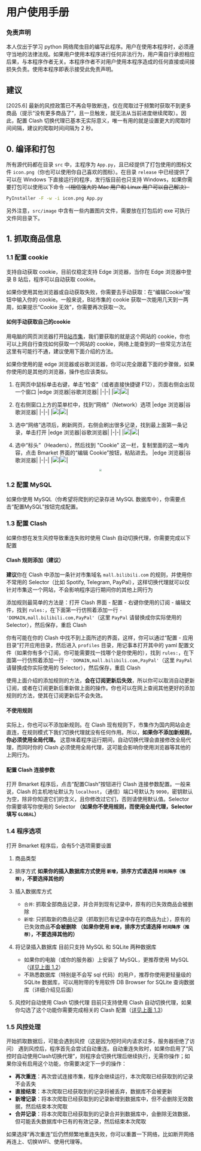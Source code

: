 # 用户使用手册

### 免责声明
本人仅出于学习 python 网络爬虫目的编写此程序。用户在使用本程序时，必须遵守当地的法律法规。如果用户使用本程序进行任何非法行为，用户需自行承担相应后果，与本程序作者无关。本程序作者不对用户使用本程序造成的任何直接或间接损失负责。使用本程序即表示接受此免责声明。

## 建议
[2025.6] 最新的风控政策已不再会导致断连，仅在爬取过于频繁时获取不到更多商品（提示“没有更多商品了”，且一旦触发，就无法从当前进度继续爬取）。因此，配置 Clash 切换代理已基本无实际意义，唯一有用的就是设置更大的爬取时间间隔，建议的爬取时间间隔为 2 秒。

## 0. 编译和打包
所有源代码都在目录 `src` 中，主程序为 `App.py`，且已经提供了打包使用的图标文件 `icon.png`（你也可以使用你自己喜欢的图标）。在目录 `release` 中已经提供了可以在 Windows 下直接运行的程序，发行版目前也只支持 Windows，如果你需要打包可以使用以下命令 ~~（相信强大的 Mac 用户和 Linux 用户可以自己解决）~~
```sh
PyInstaller -F -w -i icon.png App.py
```

另外注意，`src/image` 中含有一些内置图片文件，需要放在打包后的 exe 可执行文件同目录下。

## 1. 抓取商品信息

### 1.1 配置 cookie
支持自动获取 cookie，目前仅稳定支持 Edge 浏览器，当你在 Edge 浏览器中登录 B 站后，程序可以自动获取 cookie。

如果你使用其他浏览器或自动获取失败，你需要去手动获取：在“编辑Cookie”按钮中输入你的 cookie。一般来说，B站市集的 cookie 获取一次能用几天到一两周，如果提示“Cookie 无效”，你需要再次获取一次。

#### 如何手动获取自己的cookie
用电脑的网页浏览器打开[B站市集](https://mall.bilibili.com/neul-next/index.html?page=magic-market_index)，我们要获取的就是这个网站的 cookie，你也可以上网自行查找如何获取一个网站的 cookie，网络上能查到的一些常见方法在这里有可能行不通，建议使用下面介绍的方法。

如果你使用的是 edge 浏览器或谷歌浏览器，你可以完全跟着下面的步骤做，如果你使用的是其他的浏览器，操作也应该类似。
1. 在网页中鼠标单击右键，单击“检查”（或者直接快捷键 F12），页面右侧会出现一个窗口
    |edge 浏览器|谷歌浏览器|
    |-|-|
    |![](img/edge_1.jpg)|![](img/chrome_1.jpg)|

2. 在右侧窗口上方的菜单栏中，找到“网络”（Network）选项
    |edge 浏览器|谷歌浏览器|
    |-|-|
    |![](img/edge_2.jpg)|![](img/chrome_2.jpg)|

3. 选中“网络”选项后，刷新网页，右侧会刷出很多记录，找到最上面第一条记录，单击打开
    |edge 浏览器|谷歌浏览器|
    |-|-|
    |![](img/edge_3.jpg)|![](img/chrome_3.jpg)|

4. 选中“标头”（Headers），然后找到 "Cookie" 这一栏，复制里面的这一堆内容，点击 Bmarket 界面的“编辑 Cookie”按钮，粘贴进去。
    |edge 浏览器|谷歌浏览器|
    |-|-|
    |![](img/edge_4.jpg)|![](img/chrome_4.jpg)|

<div align=center>
<img src="img/edit_cookie.jpg" style="zoom: 40%;" />
</div>

### 1.2 配置 MySQL
如果你使用 MySQL（你希望将爬到的记录存进 MySQL 数据库中），你需要点击“配置MySQL”按钮完成配置。

### 1.3 配置 Clash
如果你想在发生风控导致重连失败时使用 Clash 自动切换代理，你需要完成以下配置
#### Clash 规则添加（建议）
**建议**你在 Clash 中添加一条针对市集域名 `mall.bilibili.com` 的规则，并使用你不常用的 Selector（比如 Spotify, Telegram, PayPal），这样切换代理就可以仅针对市集这一个网站，不会影响程序运行期间你的其他上网行为

添加规则最简单的方法是：打开 Clash 界面 - 配置 - 右键你使用的订阅 - 编辑文件，找到 `rules:`，在下面第一行仿照着添加一行 `- 'DOMAIN,mall.bilibili.com,PayPal'`（这里 `PayPal` 请替换成你实际使用的 Selector），然后保存，重启 Clash

你有可能在你的 Clash 中找不到上面所述的界面，这样，你可以通过“配置 - 应用目录”打开应用目录，然后进入 `profiles` 目录，用记事本打开其中的 yaml 配置文件（如果你有多个订阅，你可能需要找一找哪个是你使用的），找到 `rules:`，在下面第一行仿照着添加一行 `- 'DOMAIN,mall.bilibili.com,PayPal'`（这里 `PayPal` 请替换成你实际使用的 Selector），然后保存，重启 Clash

使用上面介绍的添加规则的方法，**会在订阅更新后失效**，所以你可以取消自动更新订阅，或者在订阅更新后重新做上面的操作。你也可以在网上查阅其他更好的添加规则的方法，使其在订阅更新后不会失效。

#### 不使用规则
实际上，你也可以不添加新规则。在 Clash 现有规则下，市集作为国内网站会走直连，在规则模式下我们切换代理就没有任何作用。所以，**如果你不添加新规则，你必须使用全局代理。**
这意味着程序运行期间，自动切换代理会直接修改全局代理，而同时你的 Clash 必须使用全局代理，这可能会影响你使用浏览器等其他的上网行为。

#### 配置 Clash 连接参数
打开 Bmarket 程序后，点击“配置Clash”按钮进行 Clash 连接参数配置。一般来说，Clash 的主机地址默认为 `localhost`，（通信）端口号默认为 `9090`，密钥默认为空，除非你知道它们的含义，且你修改过它们，否则请使用默认值。Selector 你需要填写你使用的 Selector **（如果你不使用规则，而使用全局代理，Selector 填写 `GLOBAL`）**

### 1.4 程序选项
打开 Bmarket 程序后，会有5个选项需要设置
1. 商品类型
2. 排序方式
    **如果你的插入数据库方式使用 `新增`，排序方式请选择 `时间降序（推荐）`，不要选择其他的**
3. 插入数据库方式
    + `合并`: 抓取全部商品记录，并合并到现有记录中，原有的已失效商品会被删除
    + `新增`: 只抓取新的商品记录（抓取到已有记录中存在的商品为止），原有的已失效商品**不会被删除** **（如果你使用 `新增`，排序方式请选择 `时间降序（推荐）`，不要选择其他的）**
    
4. 将记录插入数据库
    目前只支持 MySQL 和 SQLite 两种数据库
    + 如果你的电脑（或你的服务器）上安装了 MySQL，更推荐使用 MySQL（[详见上面 1.2](#12-配置-mysql)）
    + 不熟悉数据库（特别是不会写 sql 代码）的用户，推荐你使用更轻量级的 SQLite 数据库，可以用附带的专用软件 DB Browser for SQLite 查询数据库（详细介绍见后面）
5. 风控时自动使用 Clash 切换代理
    目前只支持使用 Clash 自动切换代理，如果你勾选了这个功能你需要完成相关的 Clash 配置（[详见上面 1.3](#13-配置-clash)）

### 1.5 风控处理
开始抓取数据后，可能会遇到风控（这是因为短时间内请求过多，服务器拒绝了访问）
遇到风控后，程序首先会尝试自动重连。自动重连失败时，如果你启用了“风控时自动使用Clash切换代理”，则程序会切换代理后继续执行，无需你操作；如果你没有启用这个功能，你需要决定下一步的操作：
+ **再次重连**：再次尝试连接市集，程序会继续运行，本次爬取已经获取到的记录不会丢失
+ **直接结束**：本次爬取已经获取到的记录将被丢弃，数据库不会被更新
+ **新增记录**：将本次爬取已经获取到的记录新增到数据库中，但不会删除无效数据，然后结束本次爬取
+ **合并记录**：将本次爬取已经获取到的记录合并到数据库中，会删除无效数据，但可能丢失数据库中已有的有效记录，然后结束本次爬取

如果选择“再次重连”后仍然频繁地重连失败，你可以重置一下网络，比如断开网络再连上、切换WIFI、使用代理等。
